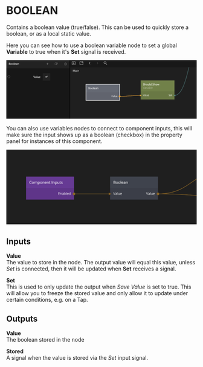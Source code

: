 # BOOLEAN

Contains a boolean value (true/false). This can be used to quickly store a boolean, or as a local static value.

Here you can see how to use a boolean variable node to set a global **Variable** to true when it's **Set** signal is received.

<div class="ndl-images">
    <img src="/nodes/data/boolean-1.png" class="ndl-image large"></img>  
</div>

You can also use variables nodes to connect to component inputs, this will make sure the input shows up as a boolean (checkbox) in the property panel for instances of this component.

<div class="ndl-images">
    <img src="/nodes/data/boolean-2.png" class="ndl-image large"></img>  
</div>

## Inputs

**Value**  
The value to store in the node. The output value will equal this value, unless _Set_ is connected, then it will be updated when **Set** receives a signal.

**Set**  
This is used to only update the output when _Save Value_ is set to true. This will allow you to freeze the stored value and only allow it to update under certain conditions, e.g. on a Tap.

## Outputs

**Value**  
The boolean stored in the node

**Stored**  
A signal when the value is stored via the _Set_ input signal.

